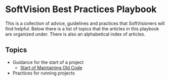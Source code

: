 # SoftVision Best Practices Playbook

This is a collection of advice, guidelines and practices that SoftVisioners
will find helpful. Below there is a list of topics that the articles in this
playbook are organized under. There is also an alphabetical index of articles.

## Topics

* Guidance for the start of a project
  * [Start of Maintaining Old Code](start-of-maintenance.md)
* Practices for running projects

